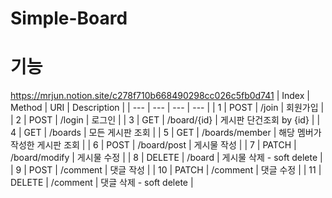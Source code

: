 # Simple-Board

# 기능 
https://mrjun.notion.site/c278f710b668490298cc026c5fb0d741
| Index | Method | URI | Description |
| --- | --- | --- | --- |
| 1 | POST | /join | 회원가입 |
| 2 | POST | /login | 로그인 |
| 3 | GET | /board/{id} | 게시판 단건조회 by {id} |
| 4 | GET | /boards | 모든 게시판 조회 |
| 5 | GET | /boards/member | 해당 멤버가 작성한 게시판 조회 |
| 6 | POST | /board/post | 게시물 작성 |
| 7 | PATCH | /board/modify | 게시물 수정 |
| 8 | DELETE | /board | 게시물 삭제 - soft delete |
| 9 | POST | /comment | 댓글 작성 |
| 10 | PATCH | /comment | 댓글 수정 |
| 11 | DELETE | /comment | 댓글 삭제 - soft delete |

